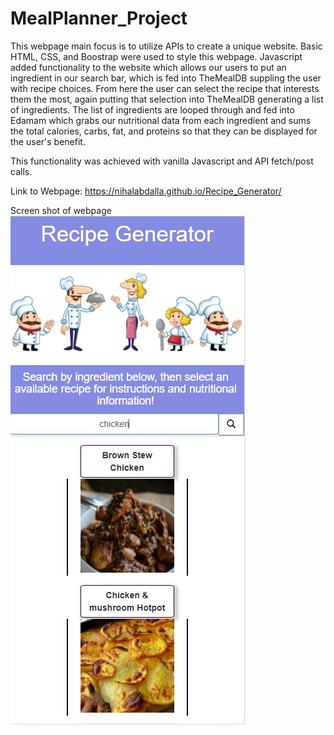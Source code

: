 # MealPlanner_Project

This webpage main focus is to utilize APIs to create a unique website. 
Basic HTML, CSS, and Boostrap were used to style this webpage.
Javascript added functionality to the website which allows our users to put an ingredient in our search bar, which is fed into TheMealDB suppling the user with recipe choices. From here the user can select the recipe that interests them the most, again putting that selection into TheMealDB generating a list of ingredients. The list of ingredients are looped through and fed into Edamam which grabs our nutritional data from each ingredient and sums the total calories, carbs, fat, and proteins so that they can be displayed for the user's benefit. 

This functionality was achieved with vanilla Javascript and API fetch/post calls. 

Link to Webpage: https://nihalabdalla.github.io/Recipe_Generator/

Screen shot of webpage ![Screenshot of Application](assets/Demo.JPG)



